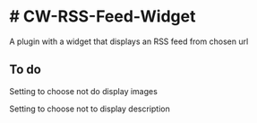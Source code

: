 <h1># CW-RSS-Feed-Widget</h1>
<p>A plugin with a widget that displays an RSS feed from chosen url</p>

<h2>To do</h2>
<p>Setting to choose not do display images</p>
<p>Setting to choose not to display description</p>
